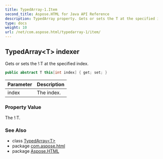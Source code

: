 ```yaml
---
title: TypedArray-1.Item
second_title: Aspose.HTML for Java API Reference
description: TypedArray property. Gets or sets the T at the specified index
type: docs
weight: 10
url: /net/com.aspose.html/typedarray-1/item/
---
```

## TypedArray&lt;T&gt; indexer

Gets or sets the !:T at the specified index.

```java
public abstract T this[int index] { get; set; }
```

| Parameter | Description |
| --- | --- |
| index | The index. |

### Property Value

The !:T.

### See Also

* class [TypedArray&lt;T&gt;](../)
* package [com.aspose.html](../../typedarray-1/)
* package [Aspose.HTML](../../../)
